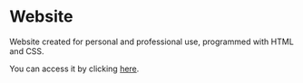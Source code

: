 # Website

Website created for personal and professional use, programmed with HTML and CSS.

You can access it by clicking <a href="https://vitormoura11.github.io/Website/">here</a>.
